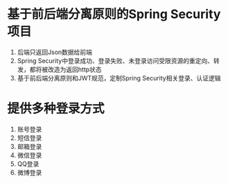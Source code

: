 # 基于前后端分离原则的Spring Security项目

1. 后端只返回Json数据给前端
2. Spring Security中登录成功、登录失败、未登录访问受限资源的重定向、转发，都将被改造为返回http状态
3. 基于前后端分离原则和JWT规范，定制Spring Security相关登录、认证逻辑

# 提供多种登录方式

1. 账号登录
2. 短信登录
3. 邮箱登录
4. 微信登录
5. QQ登录
6. 微博登录